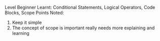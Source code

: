 Level Beginner
Learnt: Conditional Statements, Logical Operators, Code Blocks, Scope
Points Noted:
  1. Keep it simple 
  2. The concept of scope is important really needs more explaining and learning
